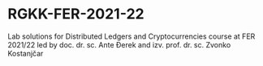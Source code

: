 # RGKK-FER-2021-22
Lab solutions for Distributed Ledgers and Cryptocurrencies course at FER 2021/22 led by doc. dr. sc. Ante Đerek and izv. prof. dr. sc. Zvonko Kostanjčar
